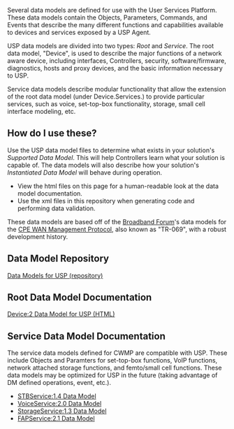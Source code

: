 Several data models are defined for use with the User Services Platform. These data models contain the Objects, Parameters, Commands, and Events that describe the many different functions and capabilities available to devices and services exposed by a USP Agent.  

USP data models are divided into two types: *Root* and *Service*. The root data model, "Device", is used to describe the major functions of a network aware device, including interfaces, Controllers, security, software/firmware, diagnostics, hosts and proxy devices, and the basic information necessary to USP.

Service data models describe modular functionality that allow the extension of the root data model (under Device.Services.) to provide particular services, such as voice, set-top-box functionality, storage, small cell interface modeling, etc.

## How do I use these?

Use the USP data model files to determine what exists in your solution's *Supported Data Model*. This will help Controllers learn what your solution is capable of. The data models will also describe how your solution's *Instantiated Data Model* will behave during operation.

* View the html files on this page for a human-readable look at the data model documentation.
* Use the xml files in this repository when generating code and performing data validation.

These data models are based off of the [Broadband Forum](http://www.broadband-forum.org)'s data models for the [CPE WAN Management Protocol](http://www.broadband-forum.org/cwmp), also known as "TR-069", with a robust development history.

## Data Model Repository

<a href="https://github.com/BroadbandForum/tree/master/data-model" class="btn-success">Data Models for USP (repository)</a>

## Root Data Model Documentation

<a href="/data-model/tr-181-2-12-usp-full.html" class="btn-success">Device:2 Data Model for USP (HTML)</a>

## Service Data Model Documentation

The service data models defined for CWMP are compatible with USP. These include Objects and Paramters for set-top-box functions, VoIP functions, network attached storage functions, and femto/small cell functions. These data models may be optimized for USP in the future (taking advantage of DM defined operations, event, etc.).

* [STBService:1.4 Data Model](tr-135-1-4-0.html)
* [VoiceService:2.0 Data Model](tr-104-2-0-0.html)
* [StorageService:1.3 Data Model](tr-140-1-3-0.html)
* [FAPService:2.1 Data Model](tr-196-2-1-0.html)
